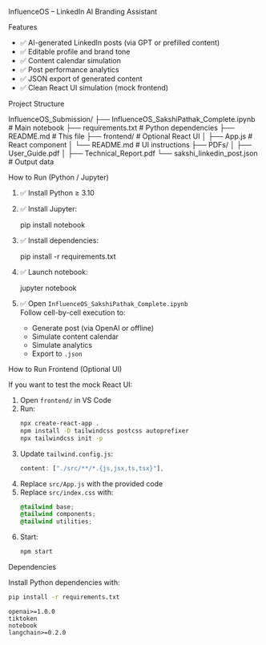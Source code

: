  InfluenceOS – LinkedIn AI Branding Assistant 

 Features

- ✅ AI-generated LinkedIn posts (via GPT or prefilled content)
- ✅ Editable profile and brand tone
- ✅ Content calendar simulation
- ✅ Post performance analytics
- ✅ JSON export of generated content
- ✅ Clean React UI simulation (mock frontend)

 Project Structure

InfluenceOS_Submission/
├── InfluenceOS_SakshiPathak_Complete.ipynb       # Main notebook
├── requirements.txt                               # Python dependencies
├── README.md                                      # This file
├── frontend/                                      # Optional React UI
│   ├── App.js                                     # React component
│   └── README.md                                  # UI instructions
├── PDFs/
│   ├── User_Guide.pdf
│   ├── Technical_Report.pdf
└── sakshi_linkedin_post.json                      # Output data

 How to Run (Python / Jupyter)

1. ✅ Install Python ≥ 3.10  
2. ✅ Install Jupyter:
   
   pip install notebook
   
3. ✅ Install dependencies:
 
   pip install -r requirements.txt
   
4. ✅ Launch notebook:

   jupyter notebook
   
5. ✅ Open `InfluenceOS_SakshiPathak_Complete.ipynb`  
   Follow cell-by-cell execution to:
   - Generate post (via OpenAI or offline)
   - Simulate content calendar
   - Simulate analytics
   - Export to `.json`

 How to Run Frontend (Optional UI)

If you want to test the mock React UI:

1. Open `frontend/` in VS Code  
2. Run:
   ```bash
   npx create-react-app .
   npm install -D tailwindcss postcss autoprefixer
   npx tailwindcss init -p
   ```
3. Update `tailwind.config.js`:
   ```js
   content: ["./src/**/*.{js,jsx,ts,tsx}"],
   ```
4. Replace `src/App.js` with the provided code  
5. Replace `src/index.css` with:
   ```css
   @tailwind base;
   @tailwind components;
   @tailwind utilities;
   ```
6. Start:
   ```bash
   npm start
   ```

 Dependencies

Install Python dependencies with:
```bash
pip install -r requirements.txt
```

```
openai>=1.0.0
tiktoken
notebook
langchain>=0.2.0     
```

